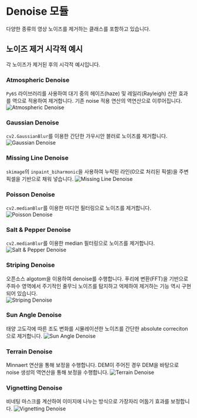 # Denoise 모듈

다양한 종류의 영상 노이즈를 제거하는 클래스를 포함하고 있습니다.

## 노이즈 제거 시각적 예시

각 노이즈가 제거된 후의 시각적 예시입니다.

### Atmospheric Denoise
`Py6S` 라이브러리를 사용하여 대기 중의 헤이즈(haze) 및 레일리(Rayleigh) 산란 효과를 역으로 적용하여 제거합니다. 기존 noise 적용 연산의 역연산으로 이루어집니다.
![Atmospheric Denoise](../../output/denoised/atmospheric_denoised_image.png)

### Gaussian Denoise
`cv2.GaussianBlur`를 이용한 간단한 가우시안 블러로 노이즈를 제거합니다.
![Gaussian Denoise](../../output/denoised/gaussian_denoised_image.png)

### Missing Line Denoise
`skimage`의 `inpaint_biharmonic`을 사용하여 누락된 라인(0으로 처리된 픽셀)을 주변 픽셀을 기반으로 채워 넣습니다.
![Missing Line Denoise](../../output/denoised/missing_denoised_image.png)

### Poisson Denoise
`cv2.medianBlur`를 이용한 미디언 필터링으로 노이즈를 제거합니다.
![Poisson Denoise](../../output/denoised/poisson_denoised_image.png)

### Salt & Pepper Denoise
`cv2.medianBlur`를 이용한 median 필터링으로 노이즈를 제거합니다.
![Salt & Pepper Denoise](../../output/denoised/salt_pepper_denoised_image.png)

### Striping Denoise
오픈소스 algotom을 이용하여 denoise를 수행합니다. 푸리에 변환(FFT)을 기반으로 주파수 영역에서 주기적인 줄무늬 노이즈를 탐지하고 억제하여 제거하는 기능 역시 구현되어 있습니다.  
![Striping Denoise](../../output/denoised/striping_denoised_image.png)

### Sun Angle Denoise
태양 고도각에 따른 조도 변화를 시뮬레이션한 노이즈를 간단한 absolute correciton으로 제거합니다.
![Sun Angle Denoise](../../output/denoised/sun_angle_denoised_image.png)

### Terrain Denoise
Minnaert 연산을 통해 보정을 수행합니다. DEM이 주어진 경우 DEM을 바탕으로 noise 생성의 역연산을 통해 보정을 수행합니다.
![Terrain Denoise](../../output/denoised/terrain_denoised_image.png)

### Vignetting Denoise
비네팅 마스크를 계산하여 이미지에 나누는 방식으로 가장자리 어둡기 효과를 보정합니다.
![Vignetting Denoise](../../output/denoised/vignetting_denoised_image.png)
